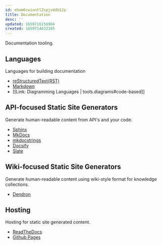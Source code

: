 ```yaml
---
id: ebom0cwiuntl2spjvddb12p
title: Documentation
desc: ''
updated: 1659716156904
created: 1659714632385
---
```


Documentation tooling.

## Languages

Languages for building documentation

- [reStructuredText(RST)](https://docutils.sourceforge.io/rst.html)
- [Markdown](https://daringfireball.net/projects/markdown/)
- [[Link: Diagramming Languages | tools.diagrams#code-based]]

## API-focused Static Site Generators

Generate human-readable content from API's and your code.

- [Sphinx](https://www.sphinx-doc.org/en/master/)
- [MkDocs](https://www.mkdocs.org/)
- [mkdocstrings](https://mkdocstrings.github.io/)
- [Docsify](https://docsify.js.org/)
- [Slate](https://github.com/slatedocs/slate)

## Wiki-focused Static Site Generators

Generate human-readable content using wiki-style format for knowledge collections.

- [Dendron](https://wiki.dendron.so/)

## Hosting

Hosting for static site generated content.

- [ReadTheDocs](https://readthedocs.org/)
- [Github Pages](https://pages.github.com/)
